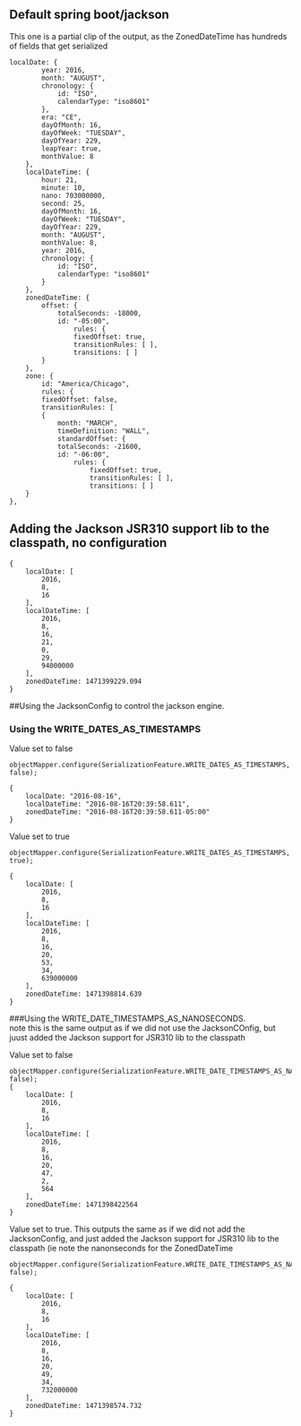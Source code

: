 ## Default spring boot/jackson 
This one is a partial clip of the output, as the ZonedDateTime has hundreds of fields that get serialized

    localDate: {
            year: 2016,
            month: "AUGUST",
            chronology: {
                id: "ISO",
                calendarType: "iso8601"
            },
            era: "CE",
            dayOfMonth: 16,
            dayOfWeek: "TUESDAY",
            dayOfYear: 229,
            leapYear: true,
            monthValue: 8
        },
        localDateTime: {
            hour: 21,
            minute: 10,
            nano: 703000000,
            second: 25,
            dayOfMonth: 16,
            dayOfWeek: "TUESDAY",
            dayOfYear: 229,
            month: "AUGUST",
            monthValue: 8,
            year: 2016,
            chronology: {
                id: "ISO",
                calendarType: "iso8601"
            }
        },
        zonedDateTime: {
            offset: {
                totalSeconds: -18000,
                id: "-05:00",
                    rules: {
                    fixedOffset: true,
                    transitionRules: [ ],
                    transitions: [ ]
            }
        },
        zone: {
            id: "America/Chicago",
            rules: {
            fixedOffset: false,
            transitionRules: [
            {
                month: "MARCH",
                timeDefinition: "WALL",
                standardOffset: {
                totalSeconds: -21600,
                id: "-06:00",
                    rules: {
                        fixedOffset: true,
                        transitionRules: [ ],
                        transitions: [ ]
        }
    },

## Adding the Jackson JSR310 support lib to the classpath, no configuration

    {
        localDate: [
            2016,
            8,
            16
        ],
        localDateTime: [
            2016,
            8,
            16,
            21,
            0,
            29,
            94000000
        ],
        zonedDateTime: 1471399229.094
    }

##Using the JacksonConfig to control the jackson engine.
### Using the WRITE_DATES_AS_TIMESTAMPS

Value set to false

    objectMapper.configure(SerializationFeature.WRITE_DATES_AS_TIMESTAMPS, false);

    {
        localDate: "2016-08-16",
        localDateTime: "2016-08-16T20:39:58.611",
        zonedDateTime: "2016-08-16T20:39:58.611-05:00"
    }
    
Value set to true

    objectMapper.configure(SerializationFeature.WRITE_DATES_AS_TIMESTAMPS, true);
    
    {
        localDate: [
            2016,
            8,
            16
        ],
        localDateTime: [
            2016,
            8,
            16,
            20,
            53,
            34,
            639000000
        ],
        zonedDateTime: 1471398814.639
    }
    
###Using the WRITE_DATE_TIMESTAMPS_AS_NANOSECONDS.  
note this is the same output as if we did not use the JacksonCOnfig, but juust
added the Jackson support for JSR310 lib to the classpath

Value set to false

    objectMapper.configure(SerializationFeature.WRITE_DATE_TIMESTAMPS_AS_NANOSECONDS, false);
    {
        localDate: [
            2016,
            8,
            16
        ],
        localDateTime: [
            2016,
            8,
            16,
            20,
            47,
            2,
            564
        ],
        zonedDateTime: 1471398422564
    }
    
Value set to true.  This outputs the same as if we did not add the JacksonConfig, and just added
the Jackson support for JSR310 lib to the classpath (ie note the nanonseconds for the ZonedDateTime
    
    objectMapper.configure(SerializationFeature.WRITE_DATE_TIMESTAMPS_AS_NANOSECONDS, false);
    
    {
        localDate: [
            2016,
            8,
            16
        ],
        localDateTime: [
            2016,
            8,
            16,
            20,
            49,
            34,
            732000000
        ],
        zonedDateTime: 1471398574.732
    }